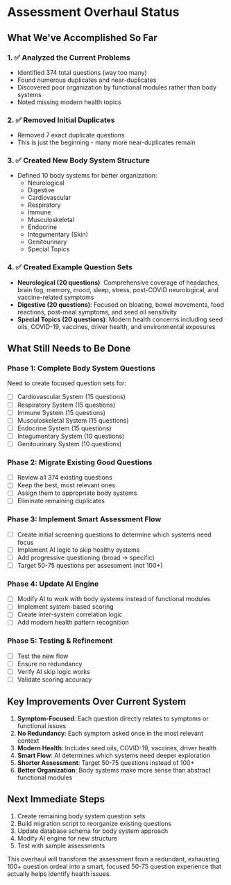 # Assessment Overhaul Status

## What We've Accomplished So Far

### 1. ✅ Analyzed the Current Problems
- Identified 374 total questions (way too many)
- Found numerous duplicates and near-duplicates
- Discovered poor organization by functional modules rather than body systems
- Noted missing modern health topics

### 2. ✅ Removed Initial Duplicates
- Removed 7 exact duplicate questions
- This is just the beginning - many more near-duplicates remain

### 3. ✅ Created New Body System Structure
- Defined 10 body systems for better organization:
  - Neurological
  - Digestive
  - Cardiovascular
  - Respiratory
  - Immune
  - Musculoskeletal
  - Endocrine
  - Integumentary (Skin)
  - Genitourinary
  - Special Topics

### 4. ✅ Created Example Question Sets
- **Neurological (20 questions)**: Comprehensive coverage of headaches, brain fog, memory, mood, sleep, stress, post-COVID neurological, and vaccine-related symptoms
- **Digestive (20 questions)**: Focused on bloating, bowel movements, food reactions, post-meal symptoms, and seed oil sensitivity
- **Special Topics (20 questions)**: Modern health concerns including seed oils, COVID-19, vaccines, driver health, and environmental exposures

## What Still Needs to Be Done

### Phase 1: Complete Body System Questions
Need to create focused question sets for:
- [ ] Cardiovascular System (15 questions)
- [ ] Respiratory System (15 questions)
- [ ] Immune System (15 questions)
- [ ] Musculoskeletal System (15 questions)
- [ ] Endocrine System (15 questions)
- [ ] Integumentary System (10 questions)
- [ ] Genitourinary System (10 questions)

### Phase 2: Migrate Existing Good Questions
- [ ] Review all 374 existing questions
- [ ] Keep the best, most relevant ones
- [ ] Assign them to appropriate body systems
- [ ] Eliminate remaining duplicates

### Phase 3: Implement Smart Assessment Flow
- [ ] Create initial screening questions to determine which systems need focus
- [ ] Implement AI logic to skip healthy systems
- [ ] Add progressive questioning (broad → specific)
- [ ] Target 50-75 questions per assessment (not 100+)

### Phase 4: Update AI Engine
- [ ] Modify AI to work with body systems instead of functional modules
- [ ] Implement system-based scoring
- [ ] Create inter-system correlation logic
- [ ] Add modern health pattern recognition

### Phase 5: Testing & Refinement
- [ ] Test the new flow
- [ ] Ensure no redundancy
- [ ] Verify AI skip logic works
- [ ] Validate scoring accuracy

## Key Improvements Over Current System

1. **Symptom-Focused**: Each question directly relates to symptoms or functional issues
2. **No Redundancy**: Each symptom asked once in the most relevant context
3. **Modern Health**: Includes seed oils, COVID-19, vaccines, driver health
4. **Smart Flow**: AI determines which systems need deeper exploration
5. **Shorter Assessment**: Target 50-75 questions instead of 100+
6. **Better Organization**: Body systems make more sense than abstract functional modules

## Next Immediate Steps

1. Create remaining body system question sets
2. Build migration script to reorganize existing questions
3. Update database schema for body system approach
4. Modify AI engine for new structure
5. Test with sample assessments

This overhaul will transform the assessment from a redundant, exhausting 100+ question ordeal into a smart, focused 50-75 question experience that actually helps identify health issues.
